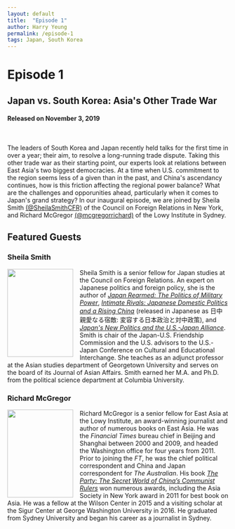 ```yaml
---
layout: default
title:  "Episode 1"
author: Harry Yeung
permalink: /episode-1
tags: Japan, South Korea
---
```


# Episode 1
## Japan vs. South Korea: Asia's Other Trade War
#### Released on November 3, 2019

<div id="buzzsprout-player-1984201"></div>
<script src="https://www.buzzsprout.com/699187/1984201-japan-vs-south-korea-asia-s-other-trade-war.js?container_id=buzzsprout-player-1984201&player=small" type="text/javascript" charset="utf-8"></script>
<br>

The leaders of South Korea and Japan recently held talks for the first time in over a year; their aim, to resolve a long-running trade dispute. Taking this other trade war as their starting point, our experts look at relations between East Asia's two biggest democracies. At a time when U.S. commitment to the region seems less of a given than in the past, and China's ascendancy continues, how is this friction affecting the regional power balance? What are the challenges and opporunities ahead, particularly when it comes to Japan's grand strategy? In our inaugural episode, we are joined by Sheila Smith [(@SheilaSmithCFR)](https://twitter.com/SheilaSmithCFR) of the Council on Foreign Relations in New York, and Richard McGregor [(@mcgregorrichard)](https://twitter.com/mcgregorrichard) of the Lowy Institute in Sydney.

## Featured Guests

### Sheila Smith

<img src="https://user-images.githubusercontent.com/67763587/89743812-90890780-da5b-11ea-823e-c4098bc45173.png"
  style="width:150px;height:200px;margin-right:15px;"
  align="left" />
  <p>Sheila Smith is a senior fellow for Japan studies at the Council on Foreign Relations. An expert on Japanese politics and foreign policy, she is the author of <a href="https://www.amazon.com/gp/product/0674987640/ref=as_li_tl?ie=UTF8&camp=1789&creative=9325&creativeASIN=0674987640&linkCode=as2&tag=asiamatterspo-20&linkId=b08cffc514d8ad5d45d9a3a0738a3fba"><i>Japan Rearmed: The Politics of Military Power</i></a>, <a href="https://www.amazon.com/gp/product/023116789X/ref=as_li_tl?ie=UTF8&camp=1789&creative=9325&creativeASIN=023116789X&linkCode=as2&tag=asiamatterspo-20&linkId=33306d15f4e150a4f12b856206c7ca48"><i>Intimate Rivals: Japanese Domestic Politics and a Rising China</i></a> (released in Japanese as 日中 親愛なる宿敵: 変容する日本政治と対中政策), and <a href="https://www.amazon.com/gp/product/0876095937/ref=as_li_tl?ie=UTF8&camp=1789&creative=9325&creativeASIN=0876095937&linkCode=as2&tag=asiamatterspo-20&linkId=7c5ef24b4f4fb7eac5e1ddf1699df407"><i>Japan's New Politics and the U.S.-Japan Alliance</i></a>. Smith is chair of the Japan-U.S. Friendship Commission and the U.S. advisors to the U.S.-Japan Conference on Cultural and Educational Interchange. She teaches as an adjunct professor at the Asian studies department of Georgetown University and serves on the board of its Journal of Asian Affairs. Smith earned her M.A. and Ph.D. from the political science department at Columbia University.</p>

### Richard McGregor

<img src="https://user-images.githubusercontent.com/67763587/89743856-2a50b480-da5c-11ea-9f49-a98c545d2338.png"
  style="width:150px;height:200px;margin-right:15px;"
  align="left" />
  <p>Richard McGregor is a senior fellow for East Asia at the Lowy Institute, an award-winning journalist and author of numerous books on East Asia. He was the <i>Financial Times</i> bureau chief in Beijing and Shanghai between 2000 and 2009, and headed the Washington office for four years from 2011. Prior to joining the <i>FT</i>, he was the chief political correspondent and China and Japan correspondent for <i>The Australian</i>. His book <a href="https://www.amazon.com/gp/product/0061708763/ref=as_li_tl?ie=UTF8&camp=1789&creative=9325&creativeASIN=0061708763&linkCode=as2&tag=asiamatterspo-20&linkId=5d98a88eb4eb396c1132d14d0241b499"><i>The Party: The Secret World of China’s Communist Rulers</i></a> won numerous awards, including the Asia Society in New York award in 2011 for best book on Asia. He was a fellow at the Wilson Center in 2015 and a visiting scholar at the Sigur Center at George Washington University in 2016. He graduated from Sydney University and began his career as a journalist in Sydney.</p>
